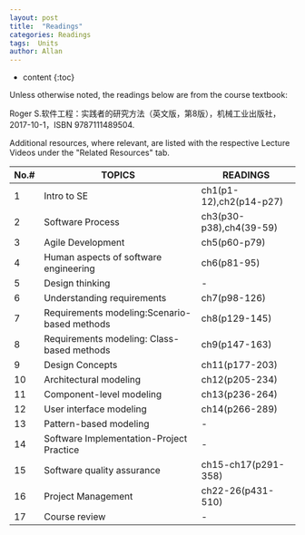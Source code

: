 ```yaml
---
layout: post
title:  "Readings"
categories: Readings
tags:  Units  
author: Allan
---
```


* content
{:toc}

Unless otherwise noted, the readings below are from the course textbook:

Roger S.软件工程：实践者的研究方法（英文版，第8版），机械工业出版社，2017-10-1，ISBN 9787111489504.

Additional resources, where relevant, are listed with the respective Lecture Videos under the "Related Resources" tab.


No.#|TOPICS |   READINGS
-|-|-
1|Intro to SE |ch1(p1-12),ch2(p14-p27) |
2|Software Process  | ch3(p30-p38),ch4(39-59)  |
3|Agile Development  |ch5(p60-p79) |
4|Human aspects of software engineering   |ch6(p81-95) |
5|Design thinking   | - |
6|Understanding requirements   | ch7(p98-126) |
7|Requirements modeling:Scenario-based methods   | ch8(p129-145) |
8|Requirements modeling: Class-based methods   | ch9(p147-163) |
9|Design Concepts   | ch11(p177-203) |
10|Architectural modeling   | ch12(p205-234) |
11|Component-level modeling    |  ch13(p236-264) |
12|User interface modeling    |  ch14(p266-289) |
13|Pattern-based modeling    |  - |
14|Software Implementation-Project Practice    |  - |
15|Software quality assurance    |  ch15-ch17(p291-358) |
16|Project Management    | ch22-26(p431-510) |
17|Course review    | - |
